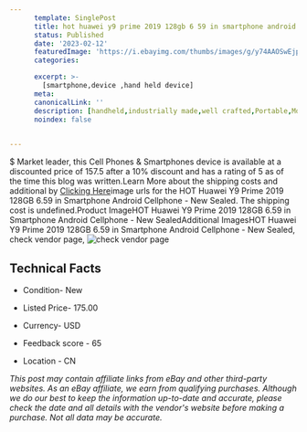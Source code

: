 ```yaml
---
      template: SinglePost
      title: hot huawei y9 prime 2019 128gb 6 59 in smartphone android cellphone new sealed
      status: Published
      date: '2023-02-12'
      featuredImage: 'https://i.ebayimg.com/thumbs/images/g/y74AAOSwEjpigcg8/s-l225.jpg'
      categories: 

      excerpt: >-
        [smartphone,device ,hand held device]
      meta:
      canonicalLink: ''
      description: [handheld,industrially made,well crafted,Portable,Mobile,Compact,Convenient,Lightweight,Maneuverable,Man-portable,Miniature,Carriable,Hand-held,Light,Holdable,Transportable,Mobile device,Pocket-sized,On-the-go,Wireless,Cordless,Compact size,Convenient size, smartphone,device ,hand held device]
      noindex: false

        
---
```

$
    Market leader, this Cell Phones & Smartphones device is available at a discounted price of 157.5 after a 10% discount and has a rating of 5 as of the time this blog was written.Learn More about the shipping costs and additional by [Clicking Here](https://www.ebay.com/itm/185426670733?hash=item2b2c4a748d%3Ag%3Ay74AAOSwEjpigcg8&mkevt=1&mkcid=1&mkrid=711-53200-19255-0&campid=%253CePNCampaignId%253E&customid=%253CreferenceId%253E&toolid=10049)image urls for the HOT Huawei Y9 Prime 2019 128GB 6.59 in Smartphone Android Cellphone - New Sealed. The shipping cost is undefined.Product ImageHOT Huawei Y9 Prime 2019 128GB 6.59 in Smartphone Android Cellphone - New SealedAdditional ImagesHOT Huawei Y9 Prime 2019 128GB 6.59 in Smartphone Android Cellphone - New Sealed, check vendor page, ![check vendor page](https://origin-galleryplus.ebayimg.com/ws/web/185426670733_2_0_1/225x225.jpg,https://origin-galleryplus.ebayimg.com/ws/web/185426670733_3_0_1/225x225.jpg,https://origin-galleryplus.ebayimg.com/ws/web/185426670733_4_0_1/225x225.jpg,https://origin-galleryplus.ebayimg.com/ws/web/185426670733_5_0_1/225x225.jpg,https://origin-galleryplus.ebayimg.com/ws/web/185426670733_6_0_1/225x225.jpg,https://origin-galleryplus.ebayimg.com/ws/web/185426670733_7_0_1/225x225.jpg,https://origin-galleryplus.ebayimg.com/ws/web/185426670733_8_0_1/225x225.jpg,https://origin-galleryplus.ebayimg.com/ws/web/185426670733_9_0_1/225x225.jpg,https://origin-galleryplus.ebayimg.com/ws/web/185426670733_10_0_1/225x225.jpg,https://origin-galleryplus.ebayimg.com/ws/web/185426670733_11_0_1/225x225.jpg,https://origin-galleryplus.ebayimg.com/ws/web/185426670733_12_0_1/225x225.jpg)
    
    

 ## Technical Facts 



     
      

 - Condition- New 


      

 - Listed Price- 175.00 


      

 - Currency- USD 


      

 - Feedback score - 65 


      

 - Location - CN 


      
      

 *_This post may contain affiliate links from eBay and other third-party websites. As an eBay affiliate, we earn from qualifying purchases. Although we do our best to keep the information up-to-date and accurate, please check the date and all details with the vendor's website before making a purchase. Not all data may be accurate._*



    
    
    
    
    